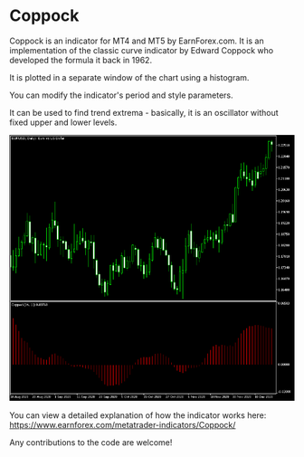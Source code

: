 # Coppock

Coppock is an indicator for MT4 and MT5 by EarnForex.com. It is an implementation of the classic curve indicator by Edward Coppock who developed the formula it back in 1962.

It is plotted in a separate window of the chart using a histogram.

You can modify the indicator's period and style parameters.

It can be used to find trend extrema - basically, it is an oscillator without fixed upper and lower levels.

![Coppock histogram shown on the daily chart of EUR/USD with five notable trend change detections](https://github.com/EarnForex/Coppock/blob/main/README_Images/coppock-curve-indicator-mt4-mt5.png)

You can view a detailed explanation of how the indicator works here:
https://www.earnforex.com/metatrader-indicators/Coppock/

Any contributions to the code are welcome!
